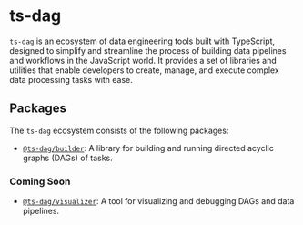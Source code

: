 # ts-dag

`ts-dag` is an ecosystem of data engineering tools built with TypeScript, designed to simplify and streamline the process of building data pipelines and workflows in the JavaScript world. It provides a set of libraries and utilities that enable developers to create, manage, and execute complex data processing tasks with ease.

## Packages

The `ts-dag` ecosystem consists of the following packages:

- [`@ts-dag/builder`](./pkgs/builder): A library for building and running directed acyclic graphs (DAGs) of tasks.

### Coming Soon

- [`@ts-dag/visualizer`](./pkgs/visualizer): A tool for visualizing and debugging DAGs and data pipelines.

<!-- - [`@ts-dag/scheduler`](./packages/scheduler): A scheduling library for executing tasks and DAGs at specific intervals or based on events. -->
<!-- - [`@ts-dag/connectors`](./packages/connectors): A collection of connectors for integrating with various data sources and destinations. -->
<!-- - [`@ts-dag/cli`](./packages/cli): A command-line interface for managing and deploying `ts-dag` projects. -->
